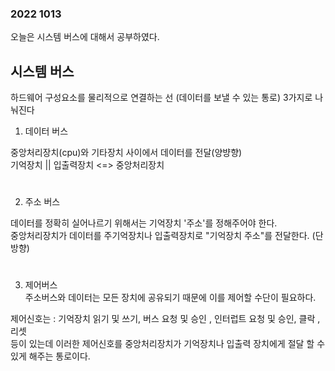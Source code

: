 ### 2022 1013

오늘은 시스템 버스에 대해서 공부하였다.

## 시스템 버스 
하드웨어 구성요소를 물리적으로 연결하는 선 (데이터를 보낼 수 있는 통로)
3가지로 나눠진다

1. 데이터 버스

중앙처리장치(cpu)와 기타장치 사이에서 데이터를 전달(양뱡향)  
기억장치 || 입출력장치 <=> 중앙처리장치
#
2. 주소 버스

  데이터를 정확히 실어나르기 위해서는 기억장치 '주소'를 정해주어야 한다.  
중앙처리장치가 데이터를 주기억장치나 입출력장치로 "기억장치 주소"를 전달한다. (단방향)
#
3. 제어버스  
주소버스와 데이터는 모든 장치에 공유되기 때문에 이를 제어할 수단이 필요하다.  

제어신호는 : 기억장치 읽기 및 쓰기, 버스 요청 및 승인 , 인터럽트 요청 및 승인, 클락 , 리셋  
등이 있는데 이러한 제어신호를 중앙처리장치가 기억장치나 입출력 장치에게 절달 할 수 있게 해주는 통로이다.

